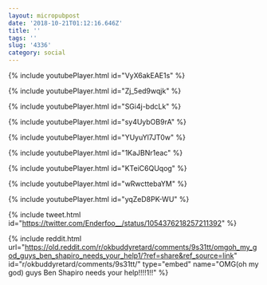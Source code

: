 ```yaml
---
layout: micropubpost
date: '2018-10-21T01:12:16.646Z'
title: ''
tags: ''
slug: '4336'
category: social
---
```

{% include youtubePlayer.html id="VyX6akEAE1s" %}


{% include youtubePlayer.html id="Zj_5ed9wqjk" %}


{% include youtubePlayer.html id="SGi4j-bdcLk" %}


{% include youtubePlayer.html id="sy4UybOB9rA" %}


{% include youtubePlayer.html id="YUyuYl7JT0w" %}


{% include youtubePlayer.html id="1KaJBNr1eac" %}


{% include youtubePlayer.html id="KTeiC6QUqog" %}


{% include youtubePlayer.html id="wRwcttebaYM" %}


{% include youtubePlayer.html id="yqZeD8PK-WU" %}


{% include tweet.html id="https://twitter.com/Enderfoo__/status/1054376218257211392" %}


{% include reddit.html url="https://old.reddit.com/r/okbuddyretard/comments/9s31tt/omgoh_my_god_guys_ben_shapiro_needs_your_help1/?ref=share&ref_source=link" id="r/okbuddyretard/comments/9s31tt/" type="embed" name="OMG(oh my god) guys Ben Shapiro needs your help!!!!1!!" %}
